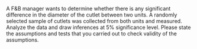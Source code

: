 A F&B manager wants to determine whether there is any significant difference in the diameter of the cutlet between two units. A randomly selected sample of cutlets was collected from both units and measured. Analyze the data and draw inferences at 5% significance level. Please state the assumptions and tests that you carried out to check validity of the assumptions.
